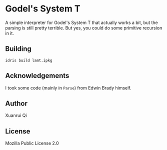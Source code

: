 # Godel's System T
A simple interpreter for Godel's System T that actually works a bit, but the parsing is still 
pretty terrible. But yes, you could do some primitive recursion in it.  

## Building
`idris build lamt.ipkg`

## Acknowledgements
I took some code (mainly in `Parse`) from Edwin Brady himself.

## Author
Xuanrui Qi

## License
Mozilla Public License 2.0
